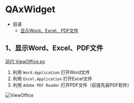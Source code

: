 # QAxWidget

- 目录
  - [显示Word、Excel、PDF文件](#1显示WordExcelPDF文件)

## 1、显示Word、Excel、PDF文件

[运行 ViewOffice.py](ViewOffice.py)

1. 利用 `Word.Application` 打开Word文件
1. 利用 `Excel.Application` 打开Excel文件
1. 利用 `Adobe PDF Reader` 打开PDF文件（前提先装PDF软件）

![ViewOffice](ScreenShot/ViewOffice.png)
